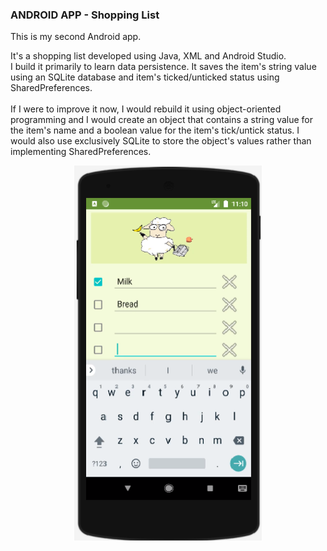 
### ANDROID APP - Shopping List
This is my second Android app. <br/>

It's a shopping list developed using Java, XML and Android Studio.<br/>
I build it primarily to learn data persistence. It saves the item's string value using an SQLite database and item's ticked/unticked status using SharedPreferences.
<br/>
<br/>
If I were to improve it now, I would rebuild it using object-oriented programming and I would create an object that contains a string value for the item's name and a boolean value for the item's tick/untick status. I would also use exclusively SQLite to store the object's values rather than implementing SharedPreferences.

<p align="center">
 <img src="shoppinglist_black.bmp" width="300" height="600">

</p>

